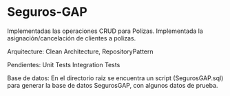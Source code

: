 # Seguros-GAP

Implementadas las operaciones CRUD para Polizas.
Implementada la asignación/cancelación de clientes a polizas.

Arquitecture: Clean Architecture, RepositoryPattern

Pendientes:
  Unit Tests
  Integration Tests
  
 Base de datos:
 En el directorio raiz se encuentra un script (SegurosGAP.sql) para generar la base de datos SegurosGAP, con algunos datos de prueba.
